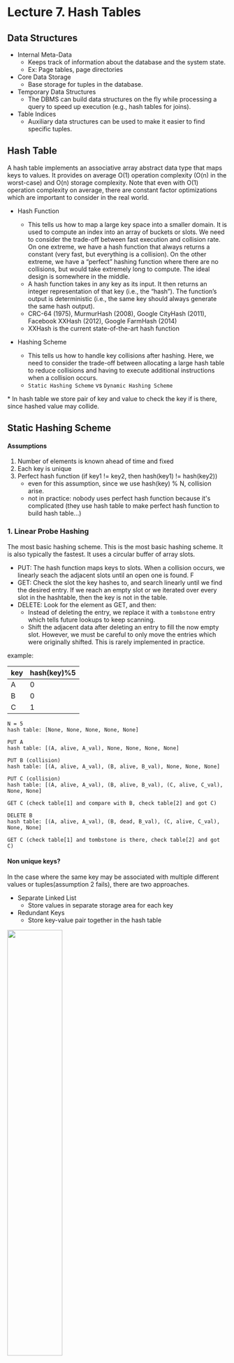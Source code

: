 # Lecture 7. Hash Tables

## Data Structures

- Internal Meta-Data
  - Keeps track of information about the database and the system state.
  - Ex: Page tables, page directories
- Core Data Storage
  - Base storage for tuples in the database.
- Temporary Data Structures
  - The DBMS can build data structures on the fly while processing a query to speed up execution (e.g., hash tables for joins).
- Table Indices
  - Auxiliary data structures can be used to make it easier to find specific tuples.

## Hash Table

A hash table implements an associative array abstract data type that maps keys to values. It provides on average O(1) operation complexity (O(n) in the worst-case) and O(n) storage complexity. Note that even with O(1) operation complexity on average, there are constant factor optimizations which are important to consider in the real world.

- Hash Function
  - This tells us how to map a large key space into a smaller domain. It is used to compute an index into an array of buckets or slots. We need to consider the trade-off between fast execution and collision rate. On one extreme, we have a hash function that always returns a constant (very fast, but everything is a collision). On the other extreme, we have a “perfect” hashing function where there are no collisions, but would take extremely long to compute. The ideal design is somewhere in the middle.
  - A hash function takes in any key as its input. It then returns an integer representation of that key (i.e., the “hash”). The function’s output is deterministic (i.e., the same key should always generate the same hash output).
  - CRC-64 (1975), MurmurHash (2008), Google CityHash (2011), Facebook XXHash (2012), Google FarmHash (2014)
  - XXHash is the current state-of-the-art hash function

- Hashing Scheme
  - This tells us how to handle key collisions after hashing. Here, we need to consider the trade-off between allocating a large hash table to reduce collisions and having to execute additional instructions when a collision occurs.
  - `Static Hashing Scheme` vs `Dynamic Hashing Scheme`

\* In hash table we store pair of key and value to check the key if is there, since hashed value may collide.

## Static Hashing Scheme

#### Assumptions

1. Number of elements is known ahead of time and fixed
2. Each key is unique
3. Perfect hash function (if key1 != key2, then hash(key1) != hash(key2))
   - even for this assumption, since we use hash(key) % N, collision arise.
   - not in practice: nobody uses perfect hash function because it's complicated (they use hash table to make perfect hash function to build hash table...)

### 1. Linear Probe Hashing

The most basic hashing scheme. This is the most basic hashing scheme. It is also typically the fastest. It uses a circular buffer of array slots. 
- PUT: The hash function maps keys to slots. When a collision occurs, we linearly seach the adjacent slots until an open one is found. F
- GET: Check the slot the key hashes to, and search linearly until we find the desired entry. If we reach an empty slot or we iterated over every slot in the hashtable, then the key is not in the table.
- DELETE: Look for the element as GET, and then:
  - Instead of deleting the entry, we replace it with a `tombstone` entry which tells future lookups to keep scanning.
  - Shift the adjacent data after deleting an entry to fill the now empty slot. However, we must be careful to only move the entries which were originally shifted. This is rarely implemented in practice.

example:

|key|hash(key)%5|
|---|---|
|A|0|
|B|0|
|C|1|
```
N = 5
hash table: [None, None, None, None, None]

PUT A
hash table: [(A, alive, A_val), None, None, None, None]

PUT B (collision)
hash table: [(A, alive, A_val), (B, alive, B_val), None, None, None]

PUT C (collision)
hash table: [(A, alive, A_val), (B, alive, B_val), (C, alive, C_val), None, None]

GET C (check table[1] and compare with B, check table[2] and got C)

DELETE B
hash table: [(A, alive, A_val), (B, dead, B_val), (C, alive, C_val), None, None]

GET C (check table[1] and tombstone is there, check table[2] and got C)
```

#### Non unique keys?

In the case where the same key may be associated with multiple different values or tuples(assumption 2 fails), there are two approaches.

- Separate Linked List
  - Store values in separate storage area for each key
- Redundant Keys
  - Store key-value pair together in the hash table

<img src="./img/l7_nonuniquekeys.PNG" width="50%" />

### 2. Robin Hood Hashing

This is an extension of linear probe hashing that seeks to reduce the maximum distance of each key from their optimal position (i.e. the original slot they were hashed to) in the hash table. This strategy steals slots from “rich” keys and gives them to “poor” keys.

In this variant, each entry also records the “distance” they are from their optimal position. Then, on each insert, if the key being inserted would be farther away from their optimal position at the current slot than the current entry’s distance, we replace the current entry and continue trying to insert the old entry farther down the table.

\* Can cause flooding

example:

|key|hash(key)%5|
|---|---|
|A|0|
|B|0|
|C|1|
|D|0|
```
N = 5
hash table: [None, None, None, None, None]

PUT A
hash table: [(A, A_val, alive, 0), None, None, None, None]

PUT B
hash(B) = 0
table[0].dist == 0 -> skip index 0
table[1] is empty -> go there
hash table: [(A, A_val, alive, 0), (B, B_val, alive, 1), None, None, None]

PUT C
table[1].dist > 0 -> skip index 1
table[2] is empty -> go there
hash table: [(A, A_val, alive, 0), (B, B_val, alive, 1), (C, C_val, alive, 1), None, None]

PUT D
table[0].dist == 0 -> skip index 0
table[1].dist == 1 -> skip index 1
table[2].dist < 2 -> gangster index 2 and find new index for C
table[3] is empty -> go there
hash table: [(A, A_val, alive, 0), (B, B_val, alive, 1), (D, D_val, alive, 2), (C, C_val, alive, 2), None]
```

### 3. Cuckoo Hashing

Instead of using a single hash table, this approach maintains multiple hashtables with different hash functions. The hash functions are the same algorithm (e.g., XXHash, CityHash); they generate different hashes for the same key by using different seed values.

On insert, check every table and pick anyone that has a free slot. If no table has a free slot, evict the element from one of them and then re-hash it find a new location. In rare cases, we may end up in a cycle. If this happens, we can rebuild all of the hash tables with new hash function seeds (less common) or rebuild the hash tables using larger tables (more common).

example:

|key|hash1(key)|hash2(key)|
|---|---|---|
|A|1|3|
|B|1|0|
|C|1|0|

```
Table1: [None, None, None, None, ...]
Table2: [None, None, None, None, ...]

PUT A
Table1: [None, (A, A_val), None, None, ...]
Table2: [None, None, None, None, ...]

PUT B (In Table1, collision so try table2 and succeeds)
Table1: [None, (A, A_val), None, None, ...]
Table2: [(B, B_val), None, None, None, ...]

PUT C (Both failed so evict B in Table 2 and find new spot for B)
Table1: [None, (A, A_val), None, None, ...]
Table2: [(C, C_val), None, None, None, ...]
(B is evicted from table2 so evict A in table1 and find new spot for A)
Table1: [None, (B, B_val), None, None, ...]
Table2: [(C, C_val), None, None, None, ...]
(A can go to table 2)
Table1: [None, (B, B_val), None, None, ...]
Table2: [(C, C_val), None, None, (A, A_val), ...]

GET B (check table1 and table2 so O(1))
```


## Dynamic Hashing Schemes

The static hashing schemes require the DBMS to know the number of elements it wants to store. Otherwise it has to rebuild the table if it needs to grow/shrink in size.

Dynamic hashing schemes are able to resize the hash table on demand without needing to rebuild the entire table. The schemes perform this resizing in different ways that can either maximize reads or writes.

### 1. Chained Hashing

This is the most common dynamic hashing scheme. The DBMS maintains a linked list of buckets for each slot in the hash table. Keys which hash to the same slot are simply inserted into the linked list for that slot.

example:

|key|hash(key)%N|
|---|---|
|A|1|
|B|0|
|C|1|
|D|1|
|E|1|
|F|2|

![](./img/l7_chained1.PNG)

When D arrives, makes new bucket and original one gets link to that new one.

![](./img/l7_chained2.PNG)

### 2. Extendible Hashing

Improved variant of chained hashing that splits buckets instead of letting chains to grow forever. This approach allows multiple slot locations in the hash table to point to the same bucket chain.

The core idea behind re-balancing the hash table is to to move bucket entries on split and increase the number of bits to examine to find entries in the hash table. This means that the DBMS only has to move data within the buckets of the split chain; all other buckets are left untouched.

- The DBMS maintains a global and local depth bit counts that determine the number bits needed to find buckets in the slot array.
- When a bucket is full, the DBMS splits the bucket and reshuffle its elements. If the local depth of the split bucket is less than the global depth, then the new bucket is just added to the existing slot array. Otherwise, the DBMS doubles the size of the slot array to accommodate the new bucket and increments the global depth counter.

example:

- Using MSB of hash value
- Bucket size = 3
  
|key|hash(key)|
|---|---|
|x|00010...|
|y|10101...|
|z|10011...|
|w|11010...|
|u|11100...|
|A|01110...|
|B|10111...|
|C|10100...|

```
-- Initial (hash val for illustration)
global 1
[*0, *1] -- (0..., 1...)
0: [None, None, None] local 1
1: [None, None, None] local 1

PUT x (MSB with global = 0)
global 1
[*0, *1]
0: [(x, x_val, 00010), None, None] local 1
1: [None, None, None] local 1

PUT y (MSB with global = 1)
global 1
[*0, *1]
0: [(x, x_val, 00010), None, None] local 1
1: [(y, y_val, 10101), None, None] local 1

PUT z (MSB with global = 1)
global 1
[*0, *1]
0: [(x, x_val, 00010), None, None] local 1
1: [(y, y_val, 10101), (z, z_val, 10011), None] local 1

PUT w (MSB with global = 1)
global 1
[*0, *1]
0: [(x, x_val, 00010), None, None] local 1
1: [(y, y_val, 10101), (z, z_val, 10011), (w, w_val, 11010)] local 1

PUT u (MSB with global = 1)
bucket for 1 is full. split 1.
global 2
[*0, *0, *1, *2] -- (00..., 01..., 10..., 11...)
0: [(x, x_val, 00010), None, None] local 1
1: [(y, y_val, 10101), (z, z_val, 10011), None] local 2
2: [(w, w_val, 11010), (u, u_val, 11100), None] local 2

DELETE u (MSB with global = 11)
global 2
[*0, *0, *1, *2] -- (00..., 01..., 10..., 11...)
0: [(x, x_val, 00010), None, None] local 1
1: [(y, y_val, 10101), (z, z_val, 10011), None] local 2
2: [(w, w_val, 11010), None, None] local 2

PUT A (MSB with global = 01)
global 2
[*0, *0, *1, *2] -- (00..., 01..., 10..., 11...)
0: [(x, x_val, 00010), (A, A_val, 01110), None] local 1
1: [(y, y_val, 10101), (z, z_val, 10011), None] local 2
2: [(w, w_val, 11010), None, None] local 2
```
<img src="./img/l7_extended.PNG" width="50%" />

```
PUT B (MSB with global = 10)
global 2
[*0, *0, *1, *2] -- (00..., 01..., 10..., 11...)
0: [(x, x_val, 00010), (A, A_val, 01110), None] local 1
1: [(y, y_val, 10101), (z, z_val, 10011), (B, B_val, 10111)] local 2
2: [(w, w_val, 11010), None, None] local 2

PUT C (MSB with global = 10)
bucket 1 is full. split 1.
global 3
[*0, *0, *0, *0, *1, *3, *2, *2] -- (000..., 001..., 010..., 011..., 100..., 101..., 110..., 111...)
0: [(x, x_val, 00010), (A, A_val, 01110), None] local 1
1: [None, (z, z_val, 10011), None] local 3
2: [(w, w_val, 11010), None, None] local 2
3: [(y, y_val, 10101), (B, B_val, 10111), (C, C_val, 10100)] local 3
```
<img src="./img/l7_extended2.PNG" width="50%" />

### 3. Linear Hashing

Instead of immediately splitting a bucket when it overflows, this scheme maintains a split pointer that keeps track of the next bucket to split. No matter whether this pointer is pointing to a bucket that overflowed, the DBMS always splits. The overflow criterion is left up to the implementation.
- When any bucket overflows, split the bucket at the pointer location by adding a new slot entry, and
create a new hash function.
- If the hash function maps to slot that has previously been pointed to by pointer, apply the new hash function.
- When the pointer reaches last slot, delete original hash function and replace it with a new hash function.

<img src="./img/l7_linear.PNG" width="70%" />

When PUT 17, overflow occured. Instead of spliting bucket 1, just add linked list. And split what's split pointer is pointing(which is 0). Now key 20 is in bucket 4.

<img src="./img/l7_linear2.PNG" width="70%" />

Splitting buckets based on the split pointer will eventually get to all overflowed buckets.





















